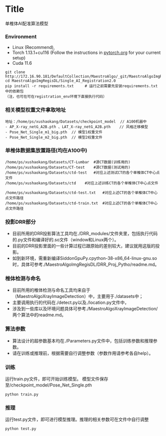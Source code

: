 <!--
 * @Author: error: error: git config user.name & please set dead value or install git && error: git config user.email & please set dead value or install git & please set dead value or install git
 * @Date: 2023-12-05 15:46:49
 * @LastEditors: qiuyi.ye qiuyi.ye@maestrosurgical.com
 * @LastEditTime: 2024-12-03 15:08:29
 * @FilePath: /xushaokang/Single_AI_Registration/readme.md
 * @Description: 这是默认设置,请设置`customMade`, 打开koroFileHeader查看配置 进行设置: https://github.com/OBKoro1/koro1FileHeader/wiki/%E9%85%8D%E7%BD%AE
-->
# Title
单椎体AI配准算法模型

### Environment
- Linux (Recommend),
- Torch   1.13.1+cu116 
(Follow the instructions in [pytorch.org](http://pytorch.org) for your current setup)
- Cuda   11.6


~~~
git clone http://172.16.90.181/DefaultCollection/MaestroAlgo/_git/MaestroAlgoImgRegisDL
cd MaestroAlgoImgRegisDL/Single_AI_Registration2.0
pip install -r requirements.txt     # 运行之前需要先安装requirements.txt中的依赖包
（注，也可在可在registration_env环境下直接执行代码）
~~~

### 相关模型权重文件拿取地址
~~~
地址：/home/ps/xushaokang/Datasets/checkpoint_model  // A100机器中
- AP_X-ray_netG_A2B.pth 、LAT_X-ray_netG_A2B.pth    // 风格迁移模型
- Pose_Net_Single_m1_big.pth  // 模型1权重文件
- Pose_Net_Single_m2_big.pth  // 模型2权重文件
~~~

### 单椎体数据集放置路径(均在A100中)
~~~
/home/ps/xushaokang/Datasets/CT-Lumbar  #源CT数据(训练用的)
/home/ps/xushaokang/Datasets/CT-test    #源CT数据(测试用的)
/home/ps/xushaokang/Datasets/ctd-test   #对应上述测试CT的各个单椎体CT中心点文件
/home/ps/xushaokang/Datasets/ctd    #对应上述训练CT的各个单椎体CT中心点文件

/home/ps/xushaokang/Datasets/ctd-test.txt   #对应上述CT的各个单椎体CT中心点文件路径
/home/ps/xushaokang/Datasets/ctd-train.txt  #对应上述CT的各个单椎体CT中心点文件路径

~~~


### 投影DRR部分
- 目前所用的DRR投影算法工具均在./DRR_modules/文件夹里，包括执行代码的.py文件和编译好的.so文件（window和Linux两个）。
- 目前的DRR投影里面的一些计算过程已跟原始的差别较大，建议就用这版的投影。
- 如到新环境，需重新编译SiddonGpuPy.cpython-38-x86_64-linux-gnu.so时，具体可参考./MaestroAlgoImgRegisDL/DRR_Proj_Pytho/readme.md。

### 椎体检测与命名
- 目前所用的椎体检测与命名工具均来自于（MaestroAlgoXrayImageDetection）中，主要用于./datasets中；
- 主要调用执行的代码在./detect.py以及./location.py文件中，
- 涉及到一些库以及环境问题具体可参考./MaestroAlgoXrayImageDetection/两个算法中的readme.md。


### 算法参数

- 算法设计的超参数基本均在./Parameters.py文件中，包括训练参数和推理参数。
- 请在训练或推理前，根据需要自行调整参数（参数作用请参考各自help）。
  
### 训练
运行train.py文件，即可开始训练模型。
模型文件保存至/checkpoint_model/Pose_Net_Single.pth
~~~
python train.py
~~~

### 推理
运行test.py文件，即可进行模型推理。推理的相关参数可在文件中自行调整
~~~
python test.py
~~~

